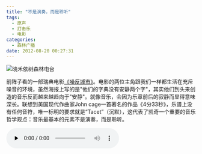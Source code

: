 ```yaml
---
title: "不是演奏，而是聆听"
tags:
  - 原声
  - 打击乐
  - 电影
categories:
  - 森林广播
date: 2012-08-20 00:27:31
---
```


![晓禾依树森林电台](../../../images/radiocover/radio_43.jpg) 

前阵子看的一部瑞典电影[《噪反城市》](http://movie.douban.com/subject/3212318/ "噪反城市 Sound of Noise")。电影的两位主角跟我们一样都生活在充斥噪音的环境，虽然海报上写的是"他们的字典没有安静两个字"，其实他们到头来创造的音乐反而越来越趋向于"安静"。就像音乐，会因为乐章前后的寂静而显得意味深长。联想到美国现代作曲家John cage一首著名的作品《4分33秒》，乐谱上没有任何音符，唯一标明的要求就是“Tacet”（沉默），这代表了凯奇一个重要的音乐哲学观点：音乐最基本的元素不是演奏，而是聆听。   

<audio id="audio" controls="" preload="none">
  <source id="mp3" src="http://www.coletree.com/radio/coletree_radio_043.mp3">
</audio>